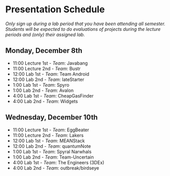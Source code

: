 Presentation Schedule
=====================
*Only sign up during a lab period that you have been attending all semester. Students will be expected to do evaluations of projects during the lecture periods and (only) their assigned lab.*


Monday, December 8th
-------------------

  * 11:00 Lecture 1st - *Team*: Javabang
  * 11:00 Lecture 2nd - *Team*: Bustr 
  * 12:00 Lab 1st - *Team*: Team Android
  * 12:00 Lab 2nd - *Team*: lateStarter
  * 1:00 Lab 1st - *Team*: Spyro
  * 1:00 Lab 2nd - *Team*: Avalon
  * 4:00 Lab 1st - *Team*: CheapGasFinder
  * 4:00 Lab 2nd - *Team*: Widgets


Wednesday, December 10th
-----------------------

  * 11:00 Lecture 1st - *Team*: EggBeater
  * 11:00 Lecture 2nd - *Team*: Lakers
  * 12:00 Lab 1st - *Team*: MEANStack
  * 12:00 Lab 2nd - *Team*: quantumNote
  * 1:00 Lab 1st - *Team*: Spyral Narwhals
  * 1:00 Lab 2nd - *Team*: Team-Uncertain
  * 4:00 Lab 1st - *Team*: The Engineers (3DEx)
  * 4:00 Lab 2nd - *Team*: outbreak/birdseye
